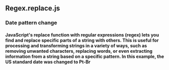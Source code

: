 ## Regex.replace.js
### Date pattern change

#### JavaScript's replace function with regular expressions (regex) lets you find and replace specific parts of a string with others. This is useful for processing and transforming strings in a variety of ways, such as removing unwanted characters, replacing words, or even extracting information from a string based on a specific pattern. In this example, the US standard date was changed to Pt-Br
